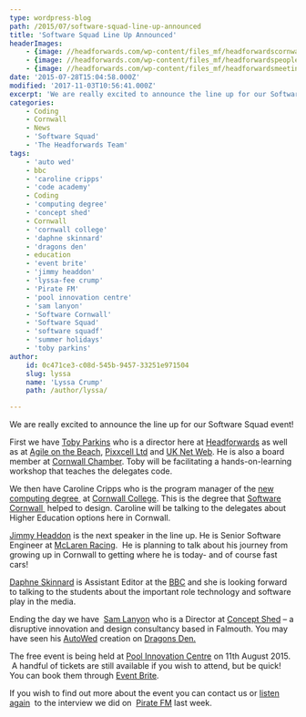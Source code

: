 ```yaml
---
type: wordpress-blog
path: /2015/07/software-squad-line-up-announced
title: 'Software Squad Line Up Announced'
headerImages:
    - {image: //headforwards.com/wp-content/files_mf/headforwardscornwalleducationbusinesspartnership.jpg, text: 'Line up announced '}
    - {image: //headforwards.com/wp-content/files_mf/headforwardspeopleontheboardwalk.jpg, text: ""}
    - {image: //headforwards.com/wp-content/files_mf/headforwardsmeetingwithaview.jpeg, text: ""}
date: '2015-07-28T15:04:58.000Z'
modified: '2017-11-03T10:56:41.000Z'
excerpt: 'We are really excited to announce the line up for our Software Squad event! First we have Toby Parkins who is a director here at Headforwards as well as at Agile on the Beach, Pixxcell Ltd and UK Net Web. He is also a board member at Cornwall Chamber. Toby will be facilitating a hands-on-learning workshop that teaches the delegates code. We then …'
categories:
    - Coding
    - Cornwall
    - News
    - 'Software Squad'
    - 'The Headforwards Team'
tags:
    - 'auto wed'
    - bbc
    - 'caroline cripps'
    - 'code academy'
    - Coding
    - 'computing degree'
    - 'concept shed'
    - Cornwall
    - 'cornwall college'
    - 'daphne skinnard'
    - 'dragons den'
    - education
    - 'event brite'
    - 'jimmy headdon'
    - 'lyssa-fee crump'
    - 'Pirate FM'
    - 'pool innovation centre'
    - 'sam lanyon'
    - 'Software Cornwall'
    - 'Software Squad'
    - 'software squadf'
    - 'summer holidays'
    - 'toby parkins'
author:
    id: 0c471ce3-c08d-545b-9457-33251e971504
    slug: lyssa
    name: 'Lyssa Crump'
    path: /author/lyssa/

---
```

We are really excited to announce the line up for our Software Squad event!

First we have [Toby Parkins](https://www.linkedin.com/in/tobyparkins) who is a director here at [Headforwards](http://www.headforwards.com/who-we-are/) as well as at [Agile on the Beach](http://agileonthebeach.com/), [Pixxcell Ltd](http://www.pixxcell.com/stories) and [UK Net Web](https://www.uknetweb.com/). He is also a board member at [Cornwall Chamber](http://www.cornwallchamber.co.uk/). Toby will be facilitating a hands-on-learning workshop that teaches the delegates code.

We then have Caroline Cripps who is the program manager of the [new computing degree ](https://www.cornwall.ac.uk/courses/bsc-hons-computing-technologies-top) at [Cornwall College](https://www.cornwall.ac.uk/). This is the degree that [Software Cornwall ](http://www.softwarecornwall.org/cornish-software-industry-shapes-degree-offer/) helped to design. Caroline will be talking to the delegates about Higher Education options here in Cornwall.

[Jimmy Headdon](https://www.linkedin.com/in/jimmyheaddon) is the next speaker in the line up. He is Senior Software Engineer at [McLaren Racing](http://www.mclaren.com/formula1/).  He is planning to talk about his journey from growing up in Cornwall to getting where he is today- and of course fast cars!

[Daphne Skinnard](https://www.linkedin.com/pub/daphne-skinnard/12/900/953) is Assistant Editor at the [BBC](http://www.bbc.co.uk/) and she is looking forward to talking to the students about the important role technology and software play in the media.

Ending the day we have  [Sam Lanyon](https://www.linkedin.com/in/conceptshed) who is a Director at [Concept Shed](http://www.conceptshed.com/) – a disruptive innovation and design consultancy based in Falmouth. You may have seen his [AutoWed](http://www.conceptshed.com/projects/autowed-wedding-machine/) creation on [Dragons Den.](http://www.bbc.co.uk/programmes/b006vq92)

The free event is being held at [Pool Innovation Centre](http://www.cornwallinnovation.co.uk/pool-innovation-centre) on 11th August 2015.  A handful of tickets are still available if you wish to attend, but be quick! You can book them through [Event Brite](http://www.eventbrite.co.uk/e/headforwards-software-squad-tickets-17692901946?aff=ehomesaved).

If you wish to find out more about the event you can contact us or [listen again](http://www.headforwards.com/2015/07/pirate-fm-software-squad-interview/)  to the interview we did on  [Pirate FM](http://www.piratefm.co.uk/) last week.
